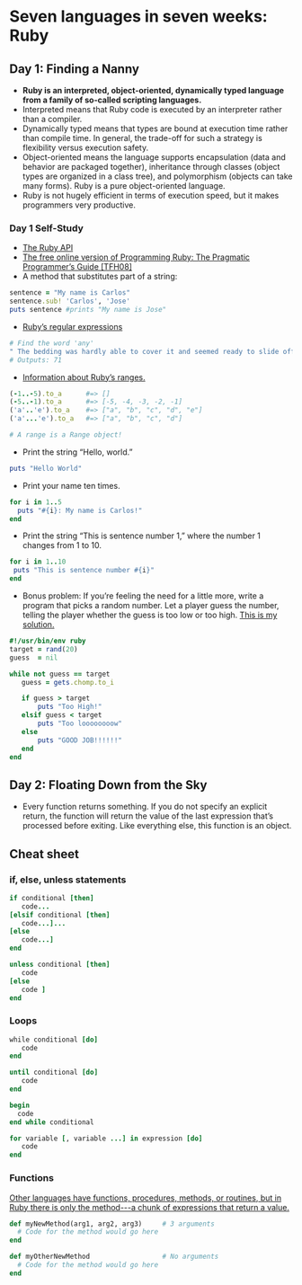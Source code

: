 # Seven languages in seven weeks: Ruby
## Day 1: Finding a Nanny
* __Ruby is an interpreted, object-oriented, dynamically typed language from a family of so-called scripting languages.__
* Interpreted means that Ruby code is executed by an interpreter rather than a compiler. 
* Dynamically typed means that types are bound at execution time rather than compile time. In general, the trade-off for such a strategy is flexibility versus execution safety.
* Object-oriented means the language supports encapsulation (data and behavior are packaged together), inheritance through classes (object types are organized in a class tree), and polymorphism (objects can take many forms). Ruby is a pure object-oriented language.
 * Ruby is not hugely efficient in terms of execution speed, but it makes programmers very productive.

### Day 1 Self-Study

* [The Ruby API](https://rubyapi.org/) 
* [The free online version of Programming Ruby: The Pragmatic Programmer’s Guide [TFH08]](https://ruby-doc.com/docs/ProgrammingRuby/) 
 * A method that substitutes part of a string:

 ```ruby
 sentence = "My name is Carlos"
 sentence.sub! 'Carlos', 'Jose'
puts sentence #prints "My name is Jose"
```
* [Ruby’s regular expressions](https://ruby-doc.org/core-2.5.1/Regexp.html)
 ```ruby
# Find the word 'any'
" The bedding was hardly able to cover it and seemed ready to slide off any moment." =~ /any/
# Outputs: 71
 ```
 * [Information about Ruby’s ranges.](https://ruby-doc.org/core-2.5.1/Range.html)
  ```ruby
(-1..-5).to_a      #=> []
(-5..-1).to_a      #=> [-5, -4, -3, -2, -1]
('a'..'e').to_a    #=> ["a", "b", "c", "d", "e"]
('a'...'e').to_a   #=> ["a", "b", "c", "d"]

# A range is a Range object!
   ```
* Print the string “Hello, world.”
 ```ruby
 puts "Hello World"
 ```
 * Print your name ten times.
 ```ruby
 for i in 1..5
   puts "#{i}: My name is Carlos!"
 end
 ```
 * Print the string “This is sentence number 1,” where the number 1 changes from 1 to 10.
  ```ruby
 for i in 1..10
   puts "This is sentence number #{i}"
 end
 ```
 * Bonus problem: If you’re feeling the need for a little more, write a program that picks a random number. Let a player guess the number, telling the player whether the guess is too low or too high. [This is my solution.](https://github.com/chaconcarlos/seven-languages-seven-weeks/blob/main/ruby/day1-guess-number.rb) 
 ```ruby
 #!/usr/bin/env ruby 
target = rand(20)
guess  = nil

while not guess == target
	guess = gets.chomp.to_i

	if guess > target
		puts "Too High!"
	elsif guess < target
		puts "Too loooooooow"
	else
		puts "GOOD JOB!!!!!!"
	end
end
```
## Day 2: Floating Down from the Sky
* Every function returns something. If you do not specify an explicit return, the function will return the value of the last expression that’s processed before exiting. Like everything else, this function is an object. 

## Cheat sheet
### if, else, unless statements

```ruby
if conditional [then]
   code...
[elsif conditional [then]
   code...]...
[else
   code...]
end

unless conditional [then]
   code
[else
   code ]
end
```

### Loops

```ruby
while conditional [do]
   code
end

until conditional [do]
   code
end

begin 
  code 
end while conditional

for variable [, variable ...] in expression [do]
   code
end
```
### Functions
[Other languages have functions, procedures, methods, or routines, but in Ruby there is only the method---a chunk of expressions that return a value.](http://docs.ruby-doc.com/docs/ProgrammingRuby/) 
```ruby
def myNewMethod(arg1, arg2, arg3)     # 3 arguments
  # Code for the method would go here
end

def myOtherNewMethod                  # No arguments
  # Code for the method would go here
end
```
